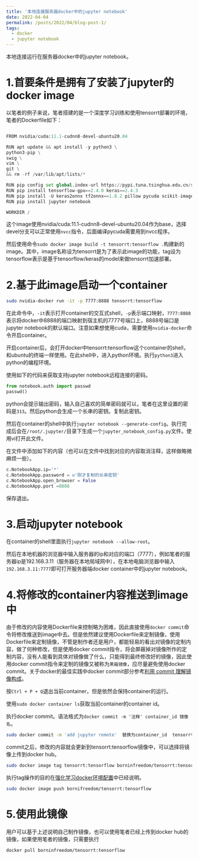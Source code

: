 ```yaml
---
title: '本地连接服务器docker中的jupyter notebook'
date: 2022-04-04
permalink: /posts/2022/04/blog-post-1/
tags:
  - docker
  - jupyter notebook
---
```


本地连接运行在服务器docker中的jupyter notebook。

# 1.首要条件是拥有了安装了jupyter的docker image

以笔者的例子来说，笔者搭建的是一个深度学习训练和使用tensorrt部署的环境，笔者的Dockerfile如下：

```python

FROM nvidia/cuda:11.1-cudnn8-devel-ubuntu20.04

RUN apt update && apt install -y python3 \
python3-pip \
swig \
vim \
git \
&& rm -rf /var/lib/apt/lists/*

RUN pip config set global.index-url https://pypi.tuna.tsinghua.edu.cn/simple
RUN pip install tensorflow-gpu==2.4.0 keras==2.4.3
RUN pip install -U keras2onnx tf2onnx==1.8.2 pillow pycuda scikit-image
RUN pip install jupyter notebook

WORKDIR /

```

这个image使用nvidia/cuda:11.1-cudnn8-devel-ubuntu20.04作为base，选择devel分支可以正常使用`nvcc`指令，后面编译pycuda需要用到nvcc程序。

然后使用命令`sudo docker image build -t tensorrt:tensorflow .`构建新的image。其中，image名称设为tensorrt是为了表示此image的功能，tag设为tensorflow表示是基于tensorflow/keras的model来做tensorrt加速部署。

# 2.基于此image启动一个container

```bash
sudo nvidia-docker run -it -p 7777:8888 tensorrt:tensorflow
```

在此命令中，`-it`表示打开container的交互式shell，`-p`表示端口映射，`7777:8888`表示将docker中8888的端口映射到宿主机的7777号端口上，8888号端口是jupyter notebook的默认端口。注意如果想使用cuda，需要使用`nvidia-docker`命令开启container。

开启container后，会打开docker中tensorrt:tensorflow这个container的shell，和ubuntu的终端一样使用。在此shell中，进入python环境。执行`python3`进入python的编程环境。

使用如下的代码来获取支持jupyter notebook远程连接的密码。

```python
from notebook.auth import passwd
passwd()
```

python会提示输出密码，输入自己喜欢的简单密码就可以，笔者在这里设置的密码是`313`。然后python会生成一个长串的密钥。复制此密钥。

然后在container的shell中执行`jupyter notebook --generate-config`。执行完成后会在`/root/.jupyter/`目录下生成一个`jupyter_notebook_config.py`文件。使用vi打开此文件。

在文件中添加如下的内容（也可以在文件中找到对应的内容取消注释，这样做略微麻烦一些）。
```python
c.NotebookApp.ip='*'
c.NotebookApp.password = u'刚才复制的长串密钥'
c.NotebookApp.open_browser = False
c.NotebookApp.port =8888
```

保存退出。

# 3.启动jupyter notebook

在container的shell里面执行`jupyter notebook --allow-root`。

然后在本地机器的浏览器中输入服务器的ip和对应的端口（7777），例如笔者的服务器ip是192.168.3.11（服务器在本地局域网中），在本地电脑浏览器中输入`192.168.3.11:7777`即可打开服务器端docker container中的jupyter notebook。

# 4.将修改的container内容推送到image中

由于修改的内容使用Dockerfile来控制略为困难，因此直接使用`docker commit`命令将修改推送到image中去。但是依然建议使用Dockerfile来定制镜像，使用Dockerfile来定制镜像，不管是制作者还是用户，都能轻易的看出对镜像的定制内容，做了何种修改，但是使用docker commit指令，将会屏蔽掉对镜像所作的定制内容，没有人能看到具体对镜像做了什么，只能得到最终修改好的镜像，因此使用docker commit指令来定制的镜像又被称为`黑箱镜像`，应尽量避免使用docker commit。关于docker的最佳实践中docker commit部分参考[利用 commit 理解镜像构成](https://yeasy.gitbook.io/docker_practice/image/commit)。

按`Ctrl + P + Q`退出当前container，但是依然会保持container的运行。

使用`sudo docker container ls`获取当前container的container id。

执行docker commit。语法格式为`docker commit -m '注释' container_id 镜像名`。

```bash
sudo docker commit -m 'add jupyter remote'  替换为container_id  tensorrt:tensorflow
```

commit之后，修改的内容就会更新到tensorrt:tensorflow镜像中，可以选择将镜像上传到docker hub。

```bash
sudo docker image tag tensorrt:tensorflow borninfreedom/tensorrt:tensorflow
```

执行tag操作的目的在[强化学习docker环境配置](https://borninfreedom.github.io/posts/2022/03/blog-post-4/)中已经说明。

```bash
sudo docker image push bornifreedom/tensorrt:tensorflow
```

# 5.使用此镜像

用户可以基于上述说明自己制作镜像，也可以使用笔者已经上传到docker hub的镜像，如果使用笔者的镜像，只需要执行

```bash
docker pull borninfreedom/tensorrt:tensorflow
```


